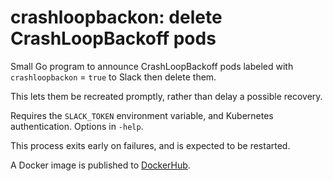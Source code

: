 # crashloopbackon: delete CrashLoopBackoff pods

Small Go program to announce CrashLoopBackoff pods labeled with `crashloopbackon` = `true` to Slack then delete them.

This lets them be recreated promptly, rather than delay a possible recovery.

Requires the `SLACK_TOKEN` environment variable, and Kubernetes authentication. Options in `-help`.

This process exits early on failures, and is expected to be restarted.

A Docker image is published to [DockerHub](https://hub.docker.com/repository/docker/pcarrier/crashloopbackon).

